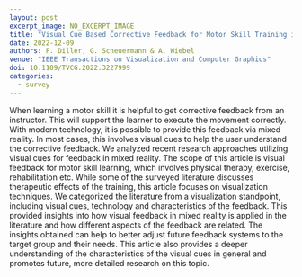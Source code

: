```yaml
---
layout: post
excerpt_image: NO_EXCERPT_IMAGE
title: "Visual Cue Based Corrective Feedback for Motor Skill Training in Mixed Reality: A Survey"
date: 2022-12-09
authors: F. Diller, G. Scheuermann & A. Wiebel
venue: "IEEE Transactions on Visualization and Computer Graphics"
doi: 10.1109/TVCG.2022.3227999
categories:
  - survey
---
```

When learning a motor skill it is helpful to get corrective feedback from an instructor. This will support the learner to execute the movement correctly. With modern technology, it is possible to provide this feedback via mixed reality. In most cases, this involves visual cues to help the user understand the corrective feedback. We analyzed recent research approaches utilizing visual cues for feedback in mixed reality. The scope of this article is visual feedback for motor skill learning, which involves physical therapy, exercise, rehabilitation etc. While some of the surveyed literature discusses therapeutic effects of the training, this article focuses on visualization techniques. We categorized the literature from a visualization standpoint, including visual cues, technology and characteristics of the feedback. This provided insights into how visual feedback in mixed reality is applied in the literature and how different aspects of the feedback are related. The insights obtained can help to better adjust future feedback systems to the target group and their needs. This article also provides a deeper understanding of the characteristics of the visual cues in general and promotes future, more detailed research on this topic.
